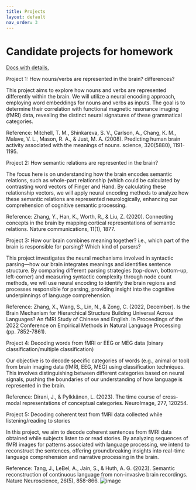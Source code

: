 ```yaml
---
title: Projects
layout: default
nav_order: 3
---
```


# Candidate projects for homework
[Docs with details]([https://drive.google.com/file/d/1DefI0yv1pDM1eRTiks2_vfXjINMbRrpB/view?usp=sharing](https://drive.google.com/file/d/1WFbraNYMMThiKM901G35Q4lNrj9miT4j/view?usp=sharing)), 

Project 1: How nouns/verbs are represented in the brain? differences?

This project aims to explore how nouns and verbs are represented differently within the brain. We will utilize a neural encoding approach, employing word embeddings for nouns and verbs as inputs. The goal is to determine their correlation with functional magnetic resonance imaging (fMRI) data, revealing the distinct neural signatures of these grammatical categories.

Reference: Mitchell, T. M., Shinkareva, S. V., Carlson, A., Chang, K. M., Malave, V. L., Mason, R. A., & Just, M. A. (2008). Predicting human brain activity associated with the meanings of nouns. science, 320(5880), 1191-1195.

Project 2: How semantic relations are represented in the brain?

The focus here is on understanding how the brain encodes semantic relations, such as whole-part relationship (which could be calculated by contrasting word vectors of Finger and Hand. By calculating these relationship vectors, we will apply neural encoding methods to analyze how these semantic relations are represented neurologically, enhancing our comprehension of cognitive semantic processing.

Reference: Zhang, Y., Han, K., Worth, R., & Liu, Z. (2020). Connecting concepts in the brain by mapping cortical representations of semantic relations. Nature communications, 11(1), 1877.

Project 3: How our brain combines meaning together? i.e., which part of the brain is responsible for parsing? Which kind of parsers?

This project investigates the neural mechanisms involved in syntactic parsing—how our brain integrates meanings and identifies sentence structure. By comparing different parsing strategies (top-down, bottom-up, left-corner) and measuring syntactic complexity through node count methods, we will use neural encoding to identify the brain regions and processes responsible for parsing, providing insight into the cognitive underpinnings of language comprehension.

Reference: Zhang, X., Wang, S., Lin, N., & Zong, C. (2022, December). Is the Brain Mechanism for Hierarchical Structure Building Universal Across Languages? An fMRI Study of Chinese and English. In Proceedings of the 2022 Conference on Empirical Methods in Natural Language Processing (pp. 7852-7861).

Project 4: Decoding words from fMRI or EEG or MEG data (binary classification/multiple classification)

Our objective is to decode specific categories of words (e.g., animal or tool) from brain imaging data (fMRI, EEG, MEG) using classification techniques. This involves distinguishing between different categories based on neural signals, pushing the boundaries of our understanding of how language is represented in the brain.

Reference: Dirani, J., & Pylkkänen, L. (2023). The time course of cross-modal representations of conceptual categories. NeuroImage, 277, 120254.

Project 5: Decoding coherent text from fMRI data collected while listening/reading to stories

In this project, we aim to decode coherent sentences from fMRI data obtained while subjects listen to or read stories. By analyzing sequences of fMRI images for patterns associated with language processing, we intend to reconstruct the sentences, offering groundbreaking insights into real-time language comprehension and narrative processing in the brain.

Reference: Tang, J., LeBel, A., Jain, S., & Huth, A. G. (2023). Semantic reconstruction of continuous language from non-invasive brain recordings. Nature Neuroscience, 26(5), 858-866.
![image](https://github.com/wangshaonan/Computational-Linguistics-for-Brain-Encoding-and-Decoding/assets/15168394/dae4a967-cfdb-4cd4-a739-79923a1203d9)
